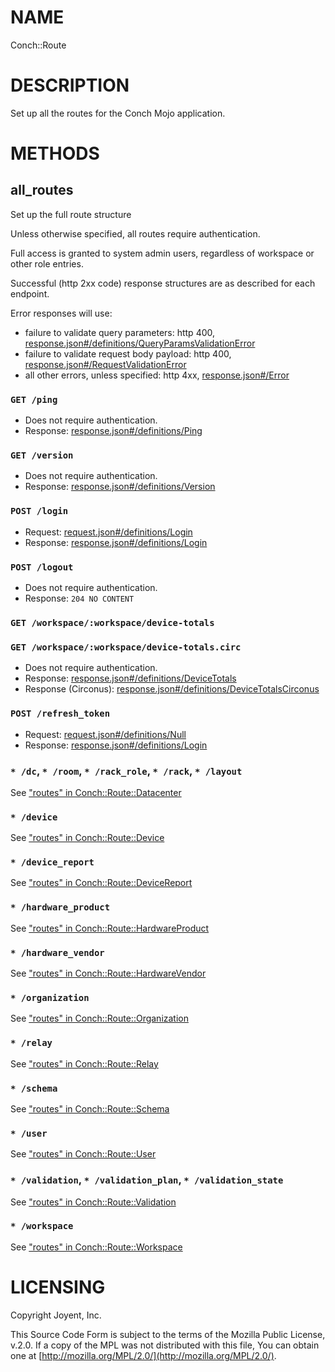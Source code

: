 # NAME

Conch::Route

# DESCRIPTION

Set up all the routes for the Conch Mojo application.

# METHODS

## all\_routes

Set up the full route structure

Unless otherwise specified, all routes require authentication.

Full access is granted to system admin users, regardless of workspace or other role entries.

Successful (http 2xx code) response structures are as described for each endpoint.

Error responses will use:

- failure to validate query parameters: http 400, [response.json#/definitions/QueryParamsValidationError](../json-schema/response.json#/definitions/QueryParamsValidationError)
- failure to validate request body payload: http 400, [response.json#/RequestValidationError](../json-schema/response.json#/RequestValidationError)
- all other errors, unless specified: http 4xx, [response.json#/Error](../json-schema/response.json#/Error)

### `GET /ping`

- Does not require authentication.
- Response: [response.json#/definitions/Ping](../json-schema/response.json#/definitions/Ping)

### `GET /version`

- Does not require authentication.
- Response: [response.json#/definitions/Version](../json-schema/response.json#/definitions/Version)

### `POST /login`

- Request: [request.json#/definitions/Login](../json-schema/request.json#/definitions/Login)
- Response: [response.json#/definitions/Login](../json-schema/response.json#/definitions/Login)

### `POST /logout`

- Does not require authentication.
- Response: `204 NO CONTENT`

### `GET /workspace/:workspace/device-totals`

### `GET /workspace/:workspace/device-totals.circ`

- Does not require authentication.
- Response: [response.json#/definitions/DeviceTotals](../json-schema/response.json#/definitions/DeviceTotals)
- Response (Circonus): [response.json#/definitions/DeviceTotalsCirconus](../json-schema/response.json#/definitions/DeviceTotalsCirconus)

### `POST /refresh_token`

- Request: [request.json#/definitions/Null](../json-schema/request.json#/definitions/Null)
- Response: [response.json#/definitions/Login](../json-schema/response.json#/definitions/Login)

### `* /dc`, `* /room`, `* /rack_role`, `* /rack`, `* /layout`

See ["routes" in Conch::Route::Datacenter](../modules/Conch::Route::Datacenter#routes)

### `* /device`

See ["routes" in Conch::Route::Device](../modules/Conch::Route::Device#routes)

### `* /device_report`

See ["routes" in Conch::Route::DeviceReport](../modules/Conch::Route::DeviceReport#routes)

### `* /hardware_product`

See ["routes" in Conch::Route::HardwareProduct](../modules/Conch::Route::HardwareProduct#routes)

### `* /hardware_vendor`

See ["routes" in Conch::Route::HardwareVendor](../modules/Conch::Route::HardwareVendor#routes)

### `* /organization`

See ["routes" in Conch::Route::Organization](../modules/Conch::Route::Organization#routes)

### `* /relay`

See ["routes" in Conch::Route::Relay](../modules/Conch::Route::Relay#routes)

### `* /schema`

See ["routes" in Conch::Route::Schema](../modules/Conch::Route::Schema#routes)

### `* /user`

See ["routes" in Conch::Route::User](../modules/Conch::Route::User#routes)

### `* /validation`, `* /validation_plan`, `* /validation_state`

See ["routes" in Conch::Route::Validation](../modules/Conch::Route::Validation#routes)

### `* /workspace`

See ["routes" in Conch::Route::Workspace](../modules/Conch::Route::Workspace#routes)

# LICENSING

Copyright Joyent, Inc.

This Source Code Form is subject to the terms of the Mozilla Public License,
v.2.0. If a copy of the MPL was not distributed with this file, You can obtain
one at [http://mozilla.org/MPL/2.0/](http://mozilla.org/MPL/2.0/).
